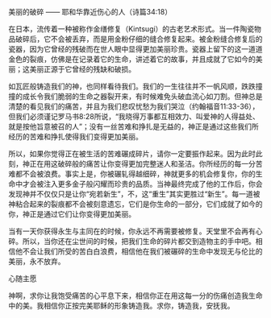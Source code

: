美丽的破碎
—— 耶和华靠近伤心的人（诗篇34:18）

在日本，流传着一种被称作金缮修复（Kintsugi）的古老艺术形式。当一件陶瓷物品破碎后，它不会被丢弃，而是用金粉仔细的缝合修复起来。被金粉缝合修复后的瓷器，因为它曾经的残破而在世人眼中显得更加美丽珍贵。瓷器上留下的这一道道金色的裂痕，仿佛是在记录着它的生命，讲述着它的故事，并且成就了它如今的美丽；这美丽正源于它曾经的残缺和破损。

如瓦匠般铸造我们的神，也同样看待我们。我们的一生往往并不一帆风顺，跌跌撞撞的成长令我们脆弱的生命之器裂开来，有时候难免头破血流心如刀割。但神总是清楚的看见我们的痛苦，并且为我们悲叹忧愁为我们哭泣（约翰福音11:33-36），但我们必须谨记罗马书8:28所说，“我晓得万事都互相效力、叫爱神的人得益处、就是按他旨意被召的人”；没有一丝苦难和挣扎是无益的，神正是通过这些我们所经历的苦难和挣扎使得我们变得更加美丽。

所以，如果你觉得正在被生活的苦难碾成碎片，请你一定要振作起来。因为此时此刻，神正在用这破碎般的痛苦让你变得更加完整迷人和圣洁。你所经历的每一分苦难都不会被浪费。事实上是，你被碾轧得越细碎，神就更多的机会修复你，你的生命中才会被注入更多金子般闪耀而珍贵的品质。当神最终完成了他的工作后，你会发现神并不仅仅只是让你“宛若新生”，不，这“重生”其实更胜过“新生”。每一道被神粘合起来的裂痕都不会被刻意遗忘，它们是你生命的一部分，它们成就了如今的你，神正是通过它们让你变得更加美丽。

当有一天你获得永生与主同在的时候，你永远不再需要被修复。天堂里不会再有心碎。所以，当你还在尘世间的时候，把我们生命的碎片都交到造物主的手中吧。相信他不会让我们所受的苦白白浪费，相信他在我们被碾碎的生命中发现无与伦比的美丽，永不放弃。

心随主愿

神啊，求你让我饱受痛苦的心平息下来，相信你正在用这每一分的伤痛创造我生命中的美。我相信你正按完美耶稣的形象铸造我。求你，铸造我，安抚我。
